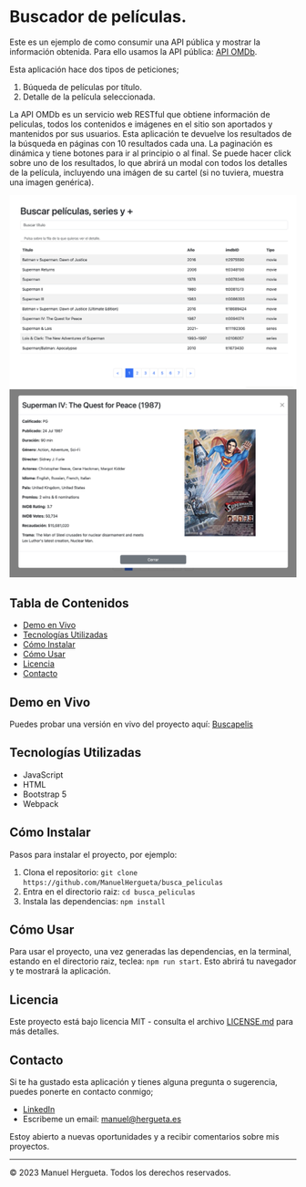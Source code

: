 # Buscador de películas.

Este es un ejemplo de como consumir una API pública y mostrar la información obtenida. Para ello usamos la API pública: [API OMDb](www.omdbapi.com).

Esta aplicación hace dos tipos de peticiones;
1. Búqueda de películas por título.
2. Detalle de la película seleccionada.

La API OMDb es un servicio web RESTful que obtiene información de peliculas, todos los contenidos e imágenes en el sitio son aportados y mantenidos por sus usuarios. 
Esta aplicación te devuelve los resultados de la búsqueda en páginas con 10 resultados cada una. La paginación es dinámica y tiene botones para ir al principio o al final. Se puede hacer click sobre uno de los resultados, lo que abrirá un modal con todos los detalles de la película, incluyendo una imágen de su cartel (si no tuviera, muestra una imagen genérica).

![Listado de resultados](./assets/Listado.png)
![Detalle de la película](./assets/Detalle.png)

## Tabla de Contenidos

- [Demo en Vivo](#demo-en-vivo)
- [Tecnologías Utilizadas](#tecnologías-utilizadas)
- [Cómo Instalar](#cómo-instalar)
- [Cómo Usar](#cómo-usar)
- [Licencia](#licencia)
- [Contacto](#contacto)

## Demo en Vivo

Puedes probar una versión en vivo del proyecto aquí: [Buscapelis](https://buscapelishergueta.000webhostapp.com/)

## Tecnologías Utilizadas

- JavaScript
- HTML
- Bootstrap 5
- Webpack

## Cómo Instalar

Pasos para instalar el proyecto, por ejemplo:

1. Clona el repositorio: `git clone https://github.com/ManuelHergueta/busca_peliculas`
2. Entra en el directorio raiz: `cd busca_peliculas`
3. Instala las dependencias: `npm install`

## Cómo Usar

Para usar el proyecto, una vez generadas las dependencias, en la terminal, estando en el directorio raiz, teclea: `npm run start`.
Esto abrirá tu navegador y te mostrará la aplicación.

## Licencia

Este proyecto está bajo licencia MIT - consulta el archivo [LICENSE.md](LICENSE.md) para más detalles.

## Contacto

Si te ha gustado esta aplicación y tienes alguna pregunta o sugerencia, puedes ponerte en contacto conmigo;
- [LinkedIn](https://www.linkedin.com/in/hergueta/) 
- Escribeme un email: manuel@hergueta.es

Estoy abierto a nuevas oportunidades y a recibir comentarios sobre mis proyectos.

---
© 2023 Manuel Hergueta. Todos los derechos reservados.